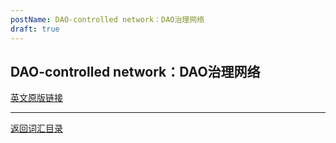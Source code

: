 ```yaml
---
postName: DAO-controlled network：DAO治理网络
draft: true
---
```

## DAO-controlled network：DAO治理网络



[英文原版链接](https://wiki.internetcomputer.org/wiki/Glossary)

---
[返回词汇目录](../glossary)
